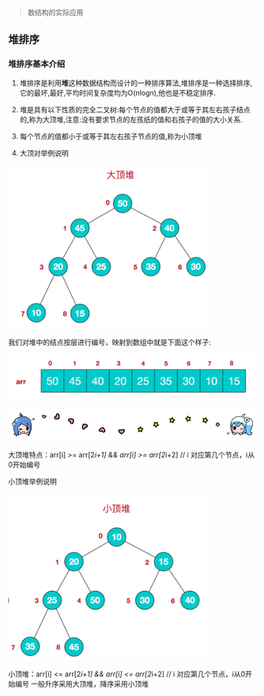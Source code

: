
>数结构的实际应用
>
>


## 堆排序

### 堆排序基本介绍

1. 堆排序是利用**堆**这种数据结构而设计的一种排序算法,堆排序是一种选择排序,它的最坏,最好,平均时间复杂度均为O(nlogn),他也是不稳定排序.

2. 堆是具有以下性质的完全二叉树:每个节点的值都大于或等于其左右孩子结点的,称为大顶堆,注意:没有要求节点的左孩纸的值和右孩子的值的大小关系.
3. 每个节点的值都小于或等于其左右孩子节点的值,称为小顶堆
4. 大顶对举例说明

![img](../img/QQ截图20210225131733.png)


我们对堆中的结点按层进行编号，映射到数组中就是下面这个样子: 


![img](../img/QQ截图20210225131734.png)

![img](../img/bilibili_line.png)

大顶堆特点：arr[i] >= arr[2*i+1] && arr[i] >= arr[2*i+2]  // i 对应第几个节点，i从0开始编号


小顶堆举例说明

![img](../img/QQ截图20210225131735.png)






小顶堆：arr[i] <= arr[2*i+1] && arr[i] <= arr[2*i+2] // i 对应第几个节点，i从0开始编号
一般升序采用大顶堆，降序采用小顶堆 






